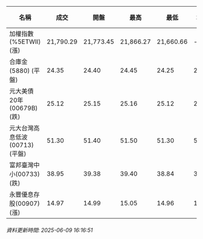 | 名稱 | 成交 | 開盤 | 最高 | 最低 | 均價 | 成交金額(億) | 昨收 | 漲跌幅 | 漲跌 | 總量 | 昨量 | 振幅 |
| -------- | -------- | -------- | -------- |-------- | -------- | -------- |-------- |-------- |-------- | -------- | -------- |-------- |
|加權指數(%5ETWII) (漲)|21,790.29|21,773.45|21,866.27|21,660.66|-|3,006.41|21,660.66|0.60%|129.63|5,367,578|0|0.95%|
|合庫金(5880) (平盤)|24.35|24.40|24.45|24.25|24.31|1.21|24.35|0.00%|0.00|4,988|5,452|0.82%|
|元大美債20年(00679B) (跌)|25.12|25.15|25.16|25.12|25.14|5.74|25.44|1.26%|0.32|22,832|22,672|0.16%|
|元大台灣高息低波(00713) (平盤)|51.30|51.40|51.50|51.30|51.38|5.09|51.30|0.00%|0.00|9,904|8,329|0.39%|
|富邦臺灣中小(00733) (跌)|38.95|39.38|39.40|38.84|38.97|0.252|39.22|0.69%|0.27|646|548|1.43%|
|永豐優息存股(00907) (漲)|14.97|14.99|15.05|14.96|15.01|0.288|14.96|0.07%|0.01|1,918|1,768|0.60%|
###### 資料更新時間: 2025-06-09 16:16:51